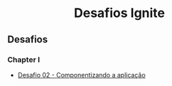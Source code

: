 

<h1 align="center">
  Desafios Ignite
</h1>

## Desafios


### Chapter I

- [Desafio 02 - Componentizando a aplicação](https://www.notion.so/Desafio-02-Componentizando-a-aplica-o-b9f0f025c95b437699d0c3115f55b0f1)


